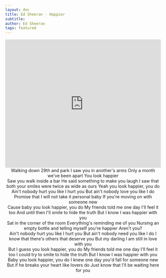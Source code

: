 ```yaml
---
layout: doc
title: Ed Sheeran - Happier
subtitle: 
author: Ed Sheeran
tags: featured
---
```


<iframe width="100%" height="415" src="https://www.youtube.com/embed/iWZmdoY1aTE" frameborder="0" allow="autoplay; encrypted-media" allowfullscreen></iframe>


<center>Walking down 29th and park
I saw you in another's arms
Only a month we've been apart
You look happier</center>

<center>Saw you walk inside a bar
He said something to make you laugh
I saw that both your smiles were twice as wide as ours
Yeah you look happier, you do</center>

<center>Ain't nobody hurt you like I hurt you
But ain't nobody love you like I do
Promise that I will not take it personal baby
If you're moving on with someone new</center>

<center>Cause baby you look happier, you do
My friends told me one day I'll feel it too
And until then I'll smile to hide the truth
But I know I was happier with you</center>

<center>Sat in the corner of the room
Everything's reminding me of you
Nursing an empty bottle and telling myself you're happier
Aren't you?</center>

<center>Ain't nobody hurt you like I hurt you
But ain't nobody need you like I do
I know that there's others that deserve you
But my darling I am still in love with you</center>

<center>But I guess you look happier, you do
My friends told me one day I'll feel it too
I could try to smile to hide the truth
But I know I was happier with you</center>

<center>Baby you look happier, you do
I knew one day you'd fall for someone new
But if he breaks your heart like lovers do
Just know that I'll be waiting here for you
</center>
